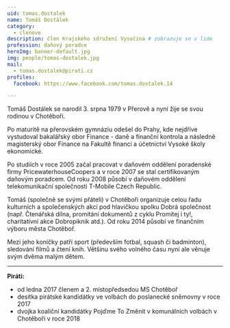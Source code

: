 ```yaml
---
uid: tomas.dostalek
name: Tomáš Dostálek
category:
  - clenove
description: člen Krajského sdružení Vysočina # zobrazuje se v lide
profession: daňový poradce
heroImg: banner-default.jpg
img: people/tomas-dostalek.jpg
mail:
  - tomas.dostalek@pirati.cz
profiles:
  facebook: https://www.facebook.com/tomas.dostalek.14

---
```


Tomáš Dostálek se narodil 3. srpna 1979 v Přerově a nyní žije se svou rodinou v Chotěboři.

Po maturitě na přerovském gymnáziu odešel do Prahy, kde nejdříve vystudoval bakalářský obor
Finance - daně a finanční kontrola a následně magisterský obor Finance na Fakultě financí a
účetnictví Vysoké školy ekonomické.

Po studiích v roce 2005 začal pracovat v daňovém oddělení poradenské firmy PricewaterhouseCoopers a v
roce 2007 se stal certifikovaným daňovým poradcem. Od roku 2008 působí v daňovém oddělení telekomunikační
společnosti T-Mobile Czech Republic.

Tomáš (společně se svými přáteli) v Chotěboři organizuje celou řadu kulturních a společenských akcí pod
hlavičkou spolku Dobrá společnost (např. Čtenářská dílna, promítání dokumentů z cyklu Promítej i ty!, charitativní
akce Dobropiknik atd.). Od roku 2014 působí ve finančním výboru města Chotěboř.

Mezi jeho koníčky patří sport (především fotbal, squash či badminton), sledování filmů a čtení knih. Většinu
svého volného času nyní ale věnuje svým dvěma malým dětem.

---

**Piráti:**
* od ledna 2017 členem a 2. místopředsedou MS Chotěboř
* desítka pirátské kandidátky ve volbách do poslanecké sněmovny v roce 2017
* dvojka koaliční kandidátky Pojďme To Změnit v komunálních volbách v Chotěboři v roce 2018
